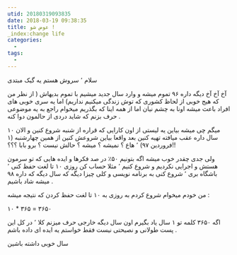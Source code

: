 ```yaml
---
utid: 20180319093835
date: 2018-03-19 09:38:35
title: عوض شو !
_index:change life
categories:
  -
tags:
  -
---
```


سلام ٬ سروش هستم یه گیک مبتدی

آخ آخ آخ دیگه داره ۹۶ تموم میشه و وارد سال جدید میشیم با تموم بدیهاش ( از نظر من که هیج خوبی از لحاظ کشوری که توش زندگی میکنیم نداریم) اما یه سری خوبی های افراد باعث میشه اونا به چشم نیان اما از همه اینا که بگذریم میخوام راجع به یه موضوعی حرف بزنم که شاید دردی از حالمون دوا کنه .

میگم چی میشه بیاین یه لیستی از اون کارایی که قراره از شنبه شروع کنین و الان ۱۰ سال داره عقب میافته تهیه کنین بعد واقعا بیاین شروعش کنین از همین چهارشنبه (۱ فروردین ۹۷) ٬ هاع ؟ نمیشه ؟ میشه ؟ حالش نیست ؟ برو بابا ؟؟؟!!

ولی جدی چقدر خوب میشه اگه بتونیم ۵۰٪ در صد فکرها و ایده هایی که تو سرمون هستش و اجرایی نکردیم و شروع کنیم ٬ مثلا حساب کن روزی ۱۰ تا لغت حفظ کنی ٬ باشگاه بری ٬ شروع کنی به برنامه نویسی و کلی چیزا دیگه که سال دیگه که داره ۹۸ میشه شاد باشیم .

من خودم میخوام شروع کردم به  روزی به ۱۰ تا لغت حفظ کردن که نتیجه میشه :

۱۰ * ۳۶۵ = ۳۶۵۰

اگه ۳۶۵۰ کلمه تو ۱ سال یاد بگیرم اون سال دیگه خارجی حرف میزنم کلا ٬ در کل این پست طولانی و نصیحتی نیست فقط خواستم یه ایده ای داده باشم .

سال خوبی داشته باشین

